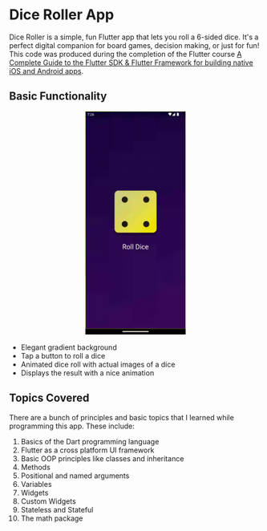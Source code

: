 # Dice Roller App

Dice Roller is a simple, fun Flutter app that lets you roll a 6-sided dice. It's a perfect digital companion for board games, decision making, or just for fun! This code was produced during the completion of the Flutter course [A Complete Guide to the Flutter SDK & Flutter Framework for building native iOS and Android apps](https://www.udemy.com/course/learn-flutter-dart-to-build-ios-android-apps/learn/lecture/37130436#overview).

## Basic Functionality

<div align="center">
  <img src="rolling_the_dice.gif" alt="Example Image" width="200"/>
</div>
    
- Elegant gradient background
- Tap a button to roll a dice
- Animated dice roll with actual images of a dice
- Displays the result with a nice animation

## Topics Covered

There are a bunch of principles and basic topics that I learned while programming this app. These include:

1. Basics of the Dart programming language
2. Flutter as a cross platform UI framework
3. Basic OOP principles like classes and inheritance
4. Methods
5. Positional and named arguments
6. Variables
7. Widgets
8. Custom Widgets
9. Stateless and Stateful
10. The math package